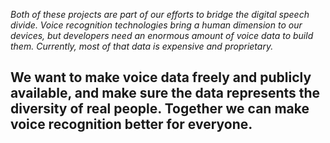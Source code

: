 *Both of these projects are part of our efforts to bridge the digital speech divide. Voice recognition technologies bring a human dimension to our devices, but developers need an enormous amount of voice data to build them. Currently, most of that data is expensive and proprietary.*
## **We want to make voice data freely and publicly available, and make sure the data represents the diversity of real people. Together we can make voice recognition better for everyone.**
